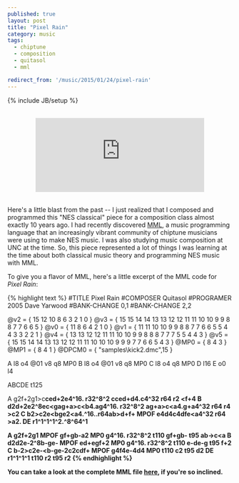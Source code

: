 ```yaml
---
published: true
layout: post
title: "Pixel Rain"
category: music
tags: 
  - chiptune
  - composition
  - quitasol
  - mml

redirect_from: '/music/2015/01/24/pixel-rain'
---
```


{% include JB/setup %}

<br>
<center>
<iframe width="75%" height="166" scrolling="no" frameborder="no" src="https://w.soundcloud.com/player/?url=https%3A//api.soundcloud.com/tracks/187668774&amp;color=ff5500&amp;auto_play=false&amp;hide_related=false&amp;show_comments=true&amp;show_user=true&amp;show_reposts=false"></iframe>
</center>
<br>

Here's a little blast from the past -- I just realized that I composed and programmed this "NES classical" piece for a composition class almost exactly 10 years ago. I had recently discovered [MML](http://battleofthebits.org/lyceum/View/PPMCK/), a music programming language that an increasingly vibrant community of chiptune musicians were using to make NES music. I was also studying music composition at UNC at the time. So, this piece represented a lot of things I was learning at the time about both classical music theory and programming NES music with MML. 

To give you a flavor of MML, here's a little excerpt of the MML code for *Pixel Rain*:

{% highlight text %}
#TITLE Pixel Rain
#COMPOSER Quitasol
#PROGRAMER 2005 Dave Yarwood
#BANK-CHANGE 0,1
#BANK-CHANGE 2,2
 
@v2 = { 15 12 10 8 6 3 2 1 0 }
@v3 = { 15 15 14 14 13 13 12 12 11 11 10 10 9 9 8 8 7 7 6 6 5 }
@v0 = { 11 8 6 4 2 1 0 }
@v1 = { 11 11 10 10 9 9 8 8 7 7 6 6 5 5 4 4 3 3 2 2 1 }
@v4 = { 13 13 12 12 11 11 10 10 9 9 8 8 8 7 7 7 5 5 4 4 3 }
@v5 = { 15 15 14 14 13 13 12 12 11 11 10 10 10 9 9 9 7 7 6 6 5 4 3 }
@MP0 = { 8 4 3 }
@MP1 = { 8 4 1 }
@DPCM0 = { "samples\kick2.dmc",15 }
 
A l8 o4 @01 v8 q8 MP0
B l8 o4 @01 v8 q8 MP0
C l8 o4 q8 MP0
D l16
E o0 l4
 
ABCDE t125
 
A g2f+2g1>c<b>ced+2e4^16. r32^8^2 c<b>ced+d4.c4^32 r64 r2 <f+4
B d2d+2e2^8ec<gag+a>c<b4.ag4^16. r32^8^2 ag+a>c<a4.g+a4^32 r64 r4 >c2
C b2>c2<b>e<bge2<a4.^16..r64ab>d+f+ MPOF e4d4c4<b4 MP0 a2b>dfe<a4^32 r64 >a2.
DE r1^1^1^1^2.^8^64^1
 
A g2f+2g1 MPOF gf+gb-a2 MP0 g4^16. r32^8^2 t110 gf+gb- t95 ab->c<a
B d2d2e-2^8b-ge- MPOF ed+egf+2 MP0 g4^16. r32^8^2 t110 e-de-g t95 f+2
C b-2>c2<b->e-<b-ge-2c2<a>cdf+ MPOF g4f4e-4d4 MP0 t110 c2 t95 d2
DE r1^1^1^1 t110 r2 t95 r2
{% endhighlight %}

You can take a look at the complete MML file [here](https://gist.github.com/daveyarwood/c76643bf85f15608f874), if you're so inclined.
